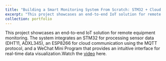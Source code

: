 ```yaml
---
title: "Building a Smart Monitoring System From Scratch: STM32 + Cloud + Mini Program"
excerpt: "This project showcases an end-to-end IoT solution for remote equipment monitoring. The system integrates an STM32 for processing sensor data (DHT11, ADXL345), an ESP8266 for cloud communication using the MQTT protocol, and a WeChat Mini Program that provides an intuitive interface for real-time data visualization.Watch the [video](https://www.youtube.com/watch?v=TM7fNzV-eL0) here.<br/><img src='/images/500x300.png'>"
collection: portfolio
---
```


This project showcases an end-to-end IoT solution for remote equipment monitoring. The system integrates an STM32 for processing sensor data (DHT11, ADXL345), an ESP8266 for cloud communication using the MQTT protocol, and a WeChat Mini Program that provides an intuitive interface for real-time data visualization.Watch the [video](https://www.youtube.com/watch?v=TM7fNzV-eL0) here.
